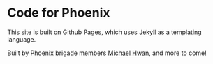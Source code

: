 Code for Phoenix
=================

This site is built on Github Pages, which uses [Jekyll](http://jekyllrb.com/) as a templating language.

Built by Phoenix brigade members [Michael Hwan](https://github.com/michaelhwan), and more to come!
